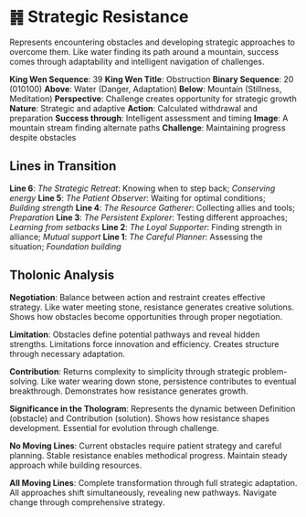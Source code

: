 # ䷦ Strategic Resistance

Represents encountering obstacles and developing strategic approaches to overcome them. Like water finding its path around a mountain, success comes through adaptability and intelligent navigation of challenges.


**King Wen Sequence**: 39
**King Wen Title**: Obstruction
**Binary Sequence**: 20 (010100)
**Above**: Water (Danger, Adaptation)
**Below**: Mountain (Stillness, Meditation)
**Perspective**: Challenge creates opportunity for strategic growth
**Nature**: Strategic and adaptive
**Action**: Calculated withdrawal and preparation
**Success through**: Intelligent assessment and timing
**Image**: A mountain stream finding alternate paths
**Challenge**: Maintaining progress despite obstacles

## Lines in Transition
**Line 6**: *The Strategic Retreat*: Knowing when to step back; *Conserving energy*
**Line 5**: *The Patient Observer*: Waiting for optimal conditions; *Building strength*
**Line 4**: *The Resource Gatherer*: Collecting allies and tools; *Preparation*
**Line 3**: *The Persistent Explorer*: Testing different approaches; *Learning from setbacks*
**Line 2**: *The Loyal Supporter*: Finding strength in alliance; *Mutual support*
**Line 1**: *The Careful Planner*: Assessing the situation; *Foundation building*

## Tholonic Analysis
**Negotiation**: Balance between action and restraint creates effective strategy. Like water meeting stone, resistance generates creative solutions. Shows how obstacles become opportunities through proper negotiation.

**Limitation**: Obstacles define potential pathways and reveal hidden strengths. Limitations force innovation and efficiency. Creates structure through necessary adaptation.

**Contribution**: Returns complexity to simplicity through strategic problem-solving. Like water wearing down stone, persistence contributes to eventual breakthrough. Demonstrates how resistance generates growth.

**Significance in the Thologram**: Represents the dynamic between Definition (obstacle) and Contribution (solution). Shows how resistance shapes development. Essential for evolution through challenge.

**No Moving Lines**: Current obstacles require patient strategy and careful planning. Stable resistance enables methodical progress. Maintain steady approach while building resources.

**All Moving Lines**: Complete transformation through full strategic adaptation. All approaches shift simultaneously, revealing new pathways. Navigate change through comprehensive strategy.
